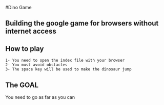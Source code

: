 #Dino Game

## Building the google game for browsers without internet access

## How to play
    1- You need to open the index file with your browser
    2- You must avoid obstacles
    3- The space key will be used to make the dinosaur jump

## The GOAL
You need to go as far as you can